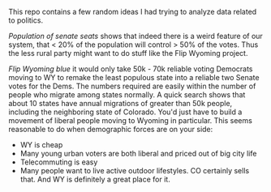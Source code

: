 This repo contains a few random ideas I had trying to analyze data related to politics.

_Population of senate seats_ shows that indeed there is a weird feature of our system, that < 20% of the population will control > 50% of the votes. Thus the less rural party might want to do stuff like the Flip Wyoming project.

_Flip Wyoming blue_ it would only take 50k - 70k reliable voting Democrats moving to WY to remake the least populous state into a reliable two Senate votes for the Dems. The numbers required are easily within the number of people who migrate among states normally. A quick search shows that about 10 states have annual migrations of greater than 50k people, including the neighboring state of Colorado.  You'd just have to build a movement of liberal people moving to Wyoming in particular.  This seems reasonable to do when demographic forces are on your side:

- WY is cheap
- Many young urban voters are both liberal and priced out of big city life
- Telecommuting is easy
- Many people want to live active outdoor lifestyles. CO certainly sells that.  And WY is definitely a great place for it.

